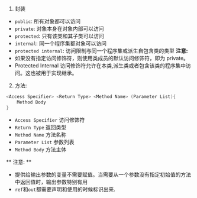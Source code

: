 1. 封装
- `public`: 所有对象都可以访问
- `private`: 对象本身在对象内部可以访问
- `protected`: 只有该类和其子类可以访问
- `internal`: 同一个程序集都对象可以访问
- `protected internal`: 访问限制与同一个程序集或派生自包含类的类型
**注意:**
- 如果没有指定访问修饰符，则使用类成员的默认访问修饰符，即为 private。
- Protected Internal 访问修饰符允许在本类,派生类或者包含该类的程序集中访问。这也被用于实现继承。
2. 方法:
```c#
<Access Specifier> <Return Type> <Method Name> (Parameter List){
    Method Body
}
```
- `Access Specifier` 访问修饰符
- `Return Type` 返回类型
- `Method Name` 方法名称
- `Parameter List` 参数列表
- `Method Body` 方法主体

** 注意: **
- 提供给输出参数的变量不需要赋值。当需要从一个参数没有指定初始值的方法中返回值时，输出参数特别有用
- `ref`和`out`都需要声明和使用的时候标识出来.
